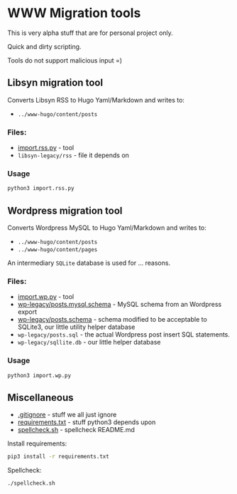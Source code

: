 # WWW Migration tools

This is very alpha stuff that are for personal project only.

Quick and dirty scripting.

Tools do not support malicious input =)

## Libsyn migration tool

Converts Libsyn RSS to Hugo Yaml/Markdown and writes to:
* `../www-hugo/content/posts`

### Files:

* [import.rss.py](import.rss.py) - tool
* `libsyn-legacy/rss` - file it depends on  

### Usage

``` bash
python3 import.rss.py
```  

## Wordpress migration tool

Converts Wordpress MySQL to Hugo Yaml/Markdown and writes to:
* `../www-hugo/content/posts`
* `../www-hugo/content/pages`

An intermediary `SQLite` database is used for ... reasons.

### Files:

* [import.wp.py](import.wp.py) - tool
* [wp-legacy/posts.mysql.schema](wp-legacy/posts.mysql.schema) - MySQL schema from an Wordpress export
* [wp-legacy/posts.schema](wp-legacy/posts.schema) - schema modified to be acceptable to SQLite3, our little utility helper database
* `wp-legacy/posts.sql` - the actual Wordpress post insert SQL statements.
* `wp-legacy/sqllite.db` - our little helper database

### Usage

``` bash
python3 import.wp.py
```

## Miscellaneous

* [.gitignore](.gitignore) - stuff we all just ignore
* [requirements.txt](requirements.txt) - stuff python3 depends upon
* [spellcheck.sh](spellcheck.sh) - spellcheck README.md

Install requirements:
``` bash
pip3 install -r requirements.txt
```

Spellcheck:
``` bash
./spellcheck.sh
```
